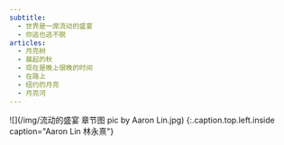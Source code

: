 ```yaml
---
subtitle:
  - 世界是一席流动的盛宴
  - 你逃也逃不脱
articles:
  - 月亮树
  - 晨起的秋
  - 现在是晚上很晚的时间
  - 在路上
  - 纽约的月亮
  - 月亮河
---
```


![](/img/流动的盛宴 章节图 pic by Aaron Lin.jpg)
{:.caption.top.left.inside caption="Aaron Lin 林永熹"}

